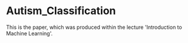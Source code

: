 # Autism_Classification

This is the paper, which was produced within the lecture 'Introduction to Machine Learning'.
